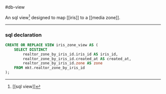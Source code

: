 #db-view

An sql view[^1]  designed to map [[iris]] to a [[media zone]].
___
### sql declaration

```sql
CREATE OR REPLACE VIEW iris_zone_view AS (
    SELECT DISTINCT
        realtor_zone_by_iris_id.iris_id AS iris_id,
        realtor_zone_by_iris_id.created_at AS created_at,
        realtor_zone_by_iris_id.zone AS zone
    FROM mkt.realtor_zone_by_iris_id
);
```


[^1]: [[sql view]]